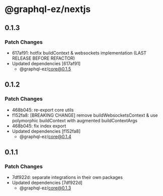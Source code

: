 # @graphql-ez/nextjs

## 0.1.3

### Patch Changes

- 617af91: hotfix buildContext & websockets implementation (LAST RELEASE BEFORE REFACTOR)
- Updated dependencies [617af91]
  - @graphql-ez/core@0.1.5

## 0.1.2

### Patch Changes

- 468b045: re-export core utils
- f152fa8: [BREAKING CHANGE] remove buildWebsocketsContext & use polymorphic buildContext with augmented buildContextArgs
- 468b045: fix index export
- Updated dependencies [f152fa8]
  - @graphql-ez/core@0.1.4

## 0.1.1

### Patch Changes

- 7df922d: separate integrations in their own packages
- Updated dependencies [7df922d]
  - @graphql-ez/core@0.1.3
